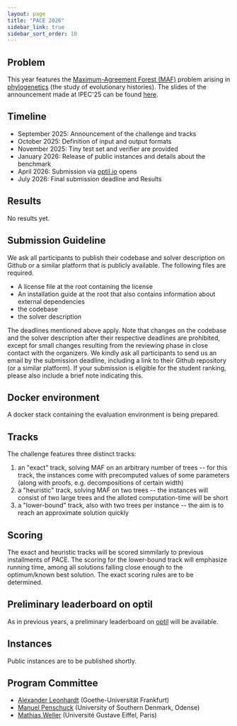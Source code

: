 ```yaml
---
layout: page
title: "PACE 2026"
sidebar_link: true
sidebar_sort_order: 10
---
```


<style media="screen and (max-width:1020px)"> img {display:none;} </style>

## Problem

This year features the [Maximum-Agreement Forest (MAF)](./maf) problem arising in <a href="https://en.wikipedia.org/wiki/Phylogenetics">phylogenetics</a> (the study of evolutionary histories). The slides of the announcement made at IPEC'25 can be found [here](./announcement_slides.pdf).

## Timeline

 - September 2025: Announcement of the challenge and tracks
 - October 2025: Definition of input and output formats
 - November 2025: Tiny test set and verifier are provided
 - January 2026: Release of public instances and details about the benchmark
 - April 2026: Submission via [optil.io](https://optil.io/) opens
 - July 2026: Final submission deadline and Results

## Results
No results yet.

## Submission Guideline
We ask all participants to publish their codebase and solver description on Github or a similar platform that is publicly available.
The following files are required.
 - A license file at the root containing the license
 - An installation guide at the root that also contains information about external dependencies
 - the codebase
 - the solver description

The deadlines mentioned above apply. Note that changes on the codebase and the solver description after their respective deadlines are prohibited, except for small changes resulting from the reviewing phase in close contact with the organizers. We kindly ask all participants to send us an email by the submission deadline, including a link to their Github repository (or a similar platform). If your submission is eligible for the student ranking, please also include a brief note indicating this.

## Docker environment
A docker stack containing the evaluation environment is being prepared.

## Tracks
The challenge features three distinct tracks:
1. an "exact" track, solving MAF on an arbitrary number of trees -- for this track, the instances come with precomputed values of some parameters (along with proofs, e.g. decompositions of certain width)
2. a "heuristic" track, solving MAF on two trees -- the instances will consist of two large trees and the alloted computation-time will be short
3. a "lower-bound" track, also with two trees per instance -- the aim is to reach an approximate solution quickly

## Scoring
The exact and heuristic tracks will be scored simmilarly to previous installments of PACE.
The scoring for the lower-bound track will emphasize running time, among all solutions falling close enough to the optimum/known best solution.
The exact scoring rules are to be determined.

## Preliminary leaderboard on optil
As in previous years, a preliminary leaderboard on [optil](https://optil.io) will be available.

## Instances 
Public instances are to be published shortly.

## Program Committee

- [Alexander Leonhardt](https://ae.cs.uni-frankfurt.de/staff/alexander_leonhardt.html) (Goethe-Universität Frankfurt)
- [Manuel Penschuck](https://portal.findresearcher.sdu.dk/en/persons/manuel-penschuck) (University of Southern Denmark, Odense)
- [Mathias Weller](https://igm.univ-mlv.fr/~mweller/) (Université Gustave Eiffel, Paris)
